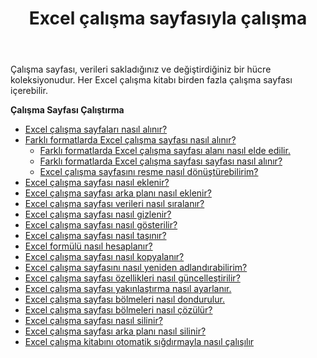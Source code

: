 ﻿---
title: Excel çalışma sayfasıyla çalışma
second_title: Aspose.Cells Cloud Documen
linktitle: Çalışma kağıdı
type: docs
url: /tr/worksheets/
aliases: [/working-with-worksheets/]
keywords: Working with worksheet on an Excel workbook
description: Aspose.Cells Cloud REST API, Excel çalışma kitabındaki çalışma sayfasıyla çalışmayı destekler. SDK çeşitli geliştirme dillerini destekler. Bunlar arasında Android, C#, Go, Java, NodeJS, Perl, PHP, Python, Ruby ve Swift bulunur
weight: 100
---
Çalışma sayfası, verileri sakladığınız ve değiştirdiğiniz bir hücre koleksiyonudur. Her Excel çalışma kitabı birden fazla çalışma sayfası içerebilir.

**Çalışma Sayfası Çalıştırma**

- [Excel çalışma sayfaları nasıl alınır?](/cells/tr/worksheets/get-all/)
- [Farklı formatlarda Excel çalışma sayfası nasıl alınır?](/cells/tr/worksheets/get/) 
    - [Farklı formatlarda Excel çalışma sayfası alanı nasıl elde edilir.](/cells/tr/worksheets/area-to-different-formats/)
    - [Farklı formatlarda Excel çalışma sayfası sayfası nasıl alınır?](/cells/tr/get-worksheet-for-page-index/) 
    - [Excel çalışma sayfasını resme nasıl dönüştürebilirim?](/cells/tr/worksheets/to-image/)
- [Excel çalışma sayfası nasıl eklenir?](/cells/tr/worksheets/add/)
- [Excel çalışma sayfası arka planı nasıl eklenir?](/cells/tr/worksheets/background/add/) 
- [Excel çalışma sayfası verileri nasıl sıralanır?](/cells/tr/worksheets/sort-data/) 
- [Excel çalışma sayfası nasıl gizlenir?](/cells/tr/worksheets/hide/)
- [Excel çalışma sayfası nasıl gösterilir?](/cells/tr/worksheets/unhide/)
- [Excel çalışma sayfası nasıl taşınır?](/cells/tr/worksheets/move/)
- [Excel formülü nasıl hesaplanır?](/cells/tr/worksheets/calculate-formula/)
- [Excel çalışma sayfası nasıl kopyalanır?](/cells/tr/worksheets/copy/)
- [Excel çalışma sayfasını nasıl yeniden adlandırabilirim?](/cells/tr/worksheets/rename/)
- [Excel çalışma sayfası özellikleri nasıl güncelleştirilir?](/cells/tr/worksheets/update-properties/)
- [Excel çalışma sayfası yakınlaştırma nasıl ayarlanır.](/cells/tr/worksheets/zoom/)
- [Excel çalışma sayfası bölmeleri nasıl dondurulur.](/cells/tr/worksheets/freeze-panes/)
- [Excel çalışma sayfası bölmeleri nasıl çözülür?](/cells/tr/worksheets/unfreeze-panes/)
- [Excel çalışma sayfası nasıl silinir?](/cells/tr/worksheets/delete/)
- [Excel çalışma sayfası arka planı nasıl silinir?](/cells/tr/worksheets/background/delete/)
- [ Excel çalışma kitabını otomatik sığdırmayla nasıl çalışılır](/cells/tr/worksheets/autofit/)
